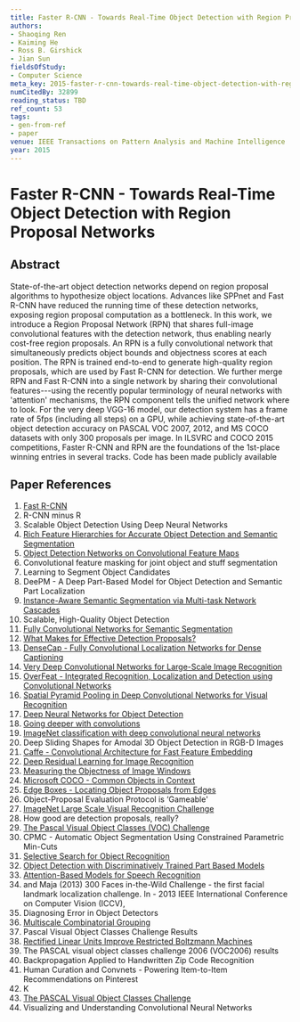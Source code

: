 ```yaml
---
title: Faster R-CNN - Towards Real-Time Object Detection with Region Proposal Networks
authors:
- Shaoqing Ren
- Kaiming He
- Ross B. Girshick
- Jian Sun
fieldsOfStudy:
- Computer Science
meta_key: 2015-faster-r-cnn-towards-real-time-object-detection-with-region-proposal-networks
numCitedBy: 32899
reading_status: TBD
ref_count: 53
tags:
- gen-from-ref
- paper
venue: IEEE Transactions on Pattern Analysis and Machine Intelligence
year: 2015
---
```


# Faster R-CNN - Towards Real-Time Object Detection with Region Proposal Networks

## Abstract

State-of-the-art object detection networks depend on region proposal algorithms to hypothesize object locations. Advances like SPPnet and Fast R-CNN have reduced the running time of these detection networks, exposing region proposal computation as a bottleneck. In this work, we introduce a Region Proposal Network (RPN) that shares full-image convolutional features with the detection network, thus enabling nearly cost-free region proposals. An RPN is a fully convolutional network that simultaneously predicts object bounds and objectness scores at each position. The RPN is trained end-to-end to generate high-quality region proposals, which are used by Fast R-CNN for detection. We further merge RPN and Fast R-CNN into a single network by sharing their convolutional features---using the recently popular terminology of neural networks with 'attention' mechanisms, the RPN component tells the unified network where to look. For the very deep VGG-16 model, our detection system has a frame rate of 5fps (including all steps) on a GPU, while achieving state-of-the-art object detection accuracy on PASCAL VOC 2007, 2012, and MS COCO datasets with only 300 proposals per image. In ILSVRC and COCO 2015 competitions, Faster R-CNN and RPN are the foundations of the 1st-place winning entries in several tracks. Code has been made publicly available

## Paper References

1. [Fast R-CNN](2015-fast-r-cnn)
2. R-CNN minus R
3. Scalable Object Detection Using Deep Neural Networks
4. [Rich Feature Hierarchies for Accurate Object Detection and Semantic Segmentation](2014-rich-feature-hierarchies-for-accurate-object-detection-and-semantic-segmentation)
5. [Object Detection Networks on Convolutional Feature Maps](2017-object-detection-networks-on-convolutional-feature-maps)
6. Convolutional feature masking for joint object and stuff segmentation
7. Learning to Segment Object Candidates
8. DeePM - A Deep Part-Based Model for Object Detection and Semantic Part Localization
9. [Instance-Aware Semantic Segmentation via Multi-task Network Cascades](2016-instance-aware-semantic-segmentation-via-multi-task-network-cascades)
10. Scalable, High-Quality Object Detection
11. [Fully Convolutional Networks for Semantic Segmentation](2017-fully-convolutional-networks-for-semantic-segmentation)
12. [What Makes for Effective Detection Proposals?](2016-what-makes-for-effective-detection-proposals)
13. [DenseCap - Fully Convolutional Localization Networks for Dense Captioning](2016-densecap-fully-convolutional-localization-networks-for-dense-captioning)
14. [Very Deep Convolutional Networks for Large-Scale Image Recognition](2015-very-deep-convolutional-networks-for-large-scale-image-recognition)
15. [OverFeat - Integrated Recognition, Localization and Detection using Convolutional Networks](2014-overfeat-integrated-recognition-localization-and-detection-using-convolutional-networks)
16. [Spatial Pyramid Pooling in Deep Convolutional Networks for Visual Recognition](2015-spatial-pyramid-pooling-in-deep-convolutional-networks-for-visual-recognition)
17. [Deep Neural Networks for Object Detection](2013-deep-neural-networks-for-object-detection)
18. [Going deeper with convolutions](2015-going-deeper-with-convolutions)
19. [ImageNet classification with deep convolutional neural networks](2012-imagenet-classification-with-deep-convolutional-neural-networks)
20. Deep Sliding Shapes for Amodal 3D Object Detection in RGB-D Images
21. [Caffe - Convolutional Architecture for Fast Feature Embedding](2014-caffe-convolutional-architecture-for-fast-feature-embedding)
22. [Deep Residual Learning for Image Recognition](2016-deep-residual-learning-for-image-recognition)
23. [Measuring the Objectness of Image Windows](2012-measuring-the-objectness-of-image-windows)
24. [Microsoft COCO - Common Objects in Context](2014-microsoft-coco-common-objects-in-context)
25. [Edge Boxes - Locating Object Proposals from Edges](2014-edge-boxes-locating-object-proposals-from-edges)
26. Object-Proposal Evaluation Protocol is ‘Gameable'
27. [ImageNet Large Scale Visual Recognition Challenge](2015-imagenet-large-scale-visual-recognition-challenge)
28. How good are detection proposals, really?
29. [The Pascal Visual Object Classes (VOC) Challenge](2009-the-pascal-visual-object-classes-voc-challenge)
30. CPMC - Automatic Object Segmentation Using Constrained Parametric Min-Cuts
31. [Selective Search for Object Recognition](2013-selective-search-for-object-recognition)
32. [Object Detection with Discriminatively Trained Part Based Models](2009-object-detection-with-discriminatively-trained-part-based-models)
33. [Attention-Based Models for Speech Recognition](2015-attention-based-models-for-speech-recognition)
34. and Maja (2013) 300 Faces in-the-Wild Challenge - the first facial landmark localization challenge. In - 2013 IEEE International Conference on Computer Vision (ICCV),
35. Diagnosing Error in Object Detectors
36. [Multiscale Combinatorial Grouping](2014-multiscale-combinatorial-grouping)
37. Pascal Visual Object Classes Challenge Results
38. [Rectified Linear Units Improve Restricted Boltzmann Machines](2010-rectified-linear-units-improve-restricted-boltzmann-machines)
39. The PASCAL visual object classes challenge 2006 (VOC2006) results
40. Backpropagation Applied to Handwritten Zip Code Recognition
41. Human Curation and Convnets - Powering Item-to-Item Recommendations on Pinterest
42. K
43. [The PASCAL Visual Object Classes Challenge](2006-the-pascal-visual-object-classes-challenge)
44. Visualizing and Understanding Convolutional Neural Networks
